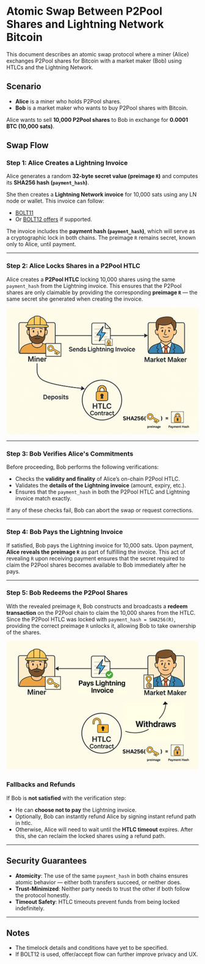 # Atomic Swap Between P2Pool Shares and Lightning Network Bitcoin

This document describes an atomic swap protocol where a miner (Alice) exchanges P2Pool shares for Bitcoin with a market maker (Bob) using HTLCs and the Lightning Network.

## Scenario

- **Alice** is a miner who holds P2Pool shares.
- **Bob** is a market maker who wants to buy P2Pool shares with Bitcoin.

Alice wants to sell **10,000 P2Pool shares** to Bob in exchange for **0.0001 BTC (10,000 sats)**.

## Swap Flow

### Step 1: Alice Creates a Lightning Invoice

Alice generates a random **32-byte secret value (preimage `R`)** and computes its **SHA256 hash (`payment_hash`)**.

She then creates a **Lightning Network invoice** for 10,000 sats using any LN node or wallet. This invoice can follow:

- [BOLT11](https://github.com/lightning/bolts/blob/master/11-payment-encoding.md)
- Or [BOLT12 offers](https://github.com/lightning/bolts/blob/master/12-offer-encoding.md) if supported.

The invoice includes the **payment hash (`payment_hash`)**, which will serve as a cryptographic lock in both chains. The preimage `R` remains secret, known only to Alice, until payment.

---

### Step 2: Alice Locks Shares in a P2Pool HTLC

Alice creates a **P2Pool HTLC** locking 10,000 shares using the same `payment_hash` from the Lightning invoice. This ensures that the P2Pool shares are only claimable by providing the corresponding **preimage `R`** — the same secret she generated when creating the invoice.

![p2pool initiateing](./minner_initiate.png)

---

### Step 3: Bob Verifies Alice's Commitments

Before proceeding, Bob performs the following verifications:

- Checks the **validity and finality** of Alice’s on-chain P2Pool HTLC.
- Validates the **details of the Lightning invoice** (amount, expiry, etc.).
- Ensures that the `payment_hash` in both the P2Pool HTLC and Lightning invoice match exactly.

If any of these checks fail, Bob can abort the swap or request corrections.

---

### Step 4: Bob Pays the Lightning Invoice

If satisfied, Bob pays the Lightning invoice for 10,000 sats.
Upon payment, **Alice reveals the preimage `R`** as part of fulfilling the invoice. This act of revealing `R` upon receiving payment ensures that the secret required to claim the P2Pool shares becomes available to Bob immediately after he pays.

---

### Step 5: Bob Redeems the P2Pool Shares

With the revealed preimage `R`, Bob constructs and broadcasts a **redeem transaction** on the P2Pool chain to claim the 10,000 shares from the HTLC. Since the P2Pool HTLC was locked with `payment_hash = SHA256(R)`, providing the correct preimage `R` unlocks it, allowing Bob to take ownership of the shares.

![p2pool redeem](./marketmaker_redeem.png)

### Fallbacks and Refunds

If Bob is **not satisfied** with the verification step:

- He can **choose not to pay** the Lightning invoice.
- Optionally, Bob can instantly refund Alice by signing instant refund path in htlc.
- Otherwise, Alice will need to wait until the **HTLC timeout** expires. After this, she can reclaim the locked shares using a refund path.

---

## Security Guarantees

- **Atomicity**: The use of the same `payment_hash` in both chains ensures atomic behavior — either both transfers succeed, or neither does.
- **Trust-Minimized**: Neither party needs to trust the other if both follow the protocol honestly.
- **Timeout Safety**: HTLC timeouts prevent funds from being locked indefinitely.

---

## Notes

- The timelock details and conditions have yet to be specified.
- If BOLT12 is used, offer/accept flow can further improve privacy and UX.
